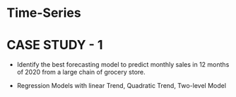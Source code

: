 # Time-Series

# CASE STUDY - 1

* Identify the best forecasting model to predict monthly sales in 12 months of 2020 from a large chain of grocery store.

* Regression Models with linear Trend, Quadratic Trend, Two-level Model 

